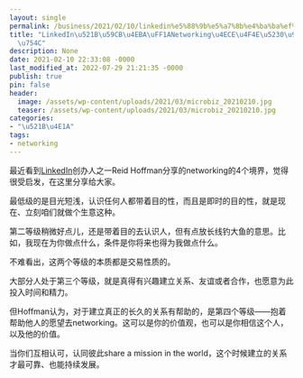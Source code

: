 ```yaml
---
layout: single
permalink: /business/2021/02/10/linkedin%e5%88%9b%e5%a7%8b%e4%ba%ba%ef%bc%9anetworking%e4%bb%8e%e4%bd%8e%e5%88%b0%e9%ab%98%e5%9b%9b%e5%a2%83%e7%95%8c/
title: "LinkedIn\u521B\u59CB\u4EBA\uFF1ANetworking\u4ECE\u4F4E\u5230\u9AD8\u56DB\u5883\
  \u754C"
description: None
date: 2021-02-10 22:33:08 -0000
last_modified_at: 2022-07-29 21:21:35 -0000
publish: true
pin: false
header:
  image: /assets/wp-content/uploads/2021/03/microbiz_20210210.jpg
  teaser: /assets/wp-content/uploads/2021/03/microbiz_20210210.jpg
categories:
- "\u521B\u4E1A"
tags:
- networking
---
```

最近看到[LinkedIn](https://www.linkedin.com)创办人之一Reid Hoffman分享的networking的4个境界，觉得很受启发，在这里分享给大家。

最低级的是目光短浅，认识任何人都带着目的性，而且是即时的目的性，就是现在、立刻咱们就做个生意这种。

第二等级稍微好点儿，还是带着目的去认识人，但有点放长线钓大鱼的意思。比如，我现在为你做点什么，条件是你将来也得为我做点什么。

不难看出，这两个等级的本质都是交易性质的。

大部分人处于第三个等级，就是真得有兴趣建立关系、友谊或者合作，也愿意为此投入时间和精力。

但Hoffman认为，对于建立真正的长久的关系有帮助的，是第四个等级——抱着帮助他人的愿望去networking。这可以是你的价值观，也可以是你相信这个人，以及他的价值。

当你们互相认可，认同彼此share a mission in the world，这个时候建立的关系才最可靠、也能持续发展。
